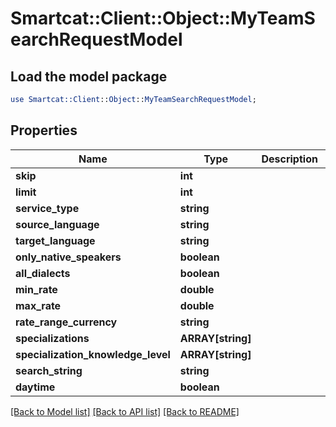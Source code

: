# Smartcat::Client::Object::MyTeamSearchRequestModel

## Load the model package
```perl
use Smartcat::Client::Object::MyTeamSearchRequestModel;
```

## Properties
Name | Type | Description | Notes
------------ | ------------- | ------------- | -------------
**skip** | **int** |  | [optional] 
**limit** | **int** |  | [optional] 
**service_type** | **string** |  | [optional] 
**source_language** | **string** |  | [optional] 
**target_language** | **string** |  | [optional] 
**only_native_speakers** | **boolean** |  | [optional] 
**all_dialects** | **boolean** |  | [optional] 
**min_rate** | **double** |  | [optional] 
**max_rate** | **double** |  | [optional] 
**rate_range_currency** | **string** |  | [optional] 
**specializations** | **ARRAY[string]** |  | [optional] 
**specialization_knowledge_level** | **ARRAY[string]** |  | [optional] 
**search_string** | **string** |  | [optional] 
**daytime** | **boolean** |  | [optional] 

[[Back to Model list]](../README.md#documentation-for-models) [[Back to API list]](../README.md#documentation-for-api-endpoints) [[Back to README]](../README.md)


